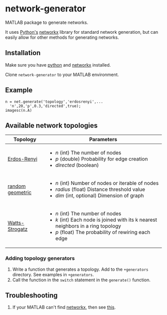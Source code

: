 # network-generator
MATLAB package to generate networks.

It uses [Python's](https://www.python.org/) [networkx](https://networkx.github.io/) library for standard network generation, but can easily allow for other methods for generating networks.

## Installation
Make sure you have [python](https://www.python.org/downloads/) and [networkx](https://networkx.github.io/) installed.

Clone `network-generator` to your MATLAB environment.

## Example
```
n = net.generate('topology','erdosrenyi',...
  'n',20,'p',0.3,'directed',true);
imagesc(n.A)
```

## Available network topologies
|Topology|Parameters|
|---|---|
|[Erdos-Renyi](https://networkx.github.io/documentation/stable/reference/generated/networkx.generators.random_graphs.erdos_renyi_graph.html#networkx.generators.random_graphs.erdos_renyi_graph)|<ul><li>*n* (int) The number of nodes </li><li>*p* (double) Probability for edge creation </li><li>*directed* (boolean)</li></ul>|
|[random geometric](https://networkx.github.io/documentation/stable/reference/generated/networkx.generators.geometric.random_geometric_graph.html#networkx.generators.geometric.random_geometric_graph)|<ul><li>*n* (int) Number of nodes or iterable of nodes</li><li>*radius* (float) Distance threshold value</li><li>*dim* (int, optional) Dimension of graph</li></ul>|
|[Watts-Strogatz](https://networkx.github.io/documentation/stable/reference/generated/networkx.generators.random_graphs.watts_strogatz_graph.html#networkx.generators.random_graphs.watts_strogatz_graph)|<ul><li>*n* (int) The number of nodes</li><li>*k* (int) Each node is joined with its k nearest neighbors in a ring topology</li><li>*p* (float) The probability of rewiring each edge</li></ul>|

### Adding topology generators

1. Write a function that generates a topology. Add to the `+generators` directory. See examples in `+generators`.
2. Call the function in the `switch` statement in the `generate()` function.

## Troubleshooting
1. If your MATLAB can't find [networkx](https://networkx.github.io/), then see [this](https://erikreinertsen.com/python3-in-matlab/).
